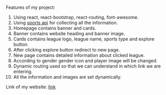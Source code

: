 Features of my project:

1. Using react, react-bootstrap, react-routing, font-awesome.
2. Using [sports api](https://www.thesportsdb.com/api.php) for collecting all the information.
3. Homepage contains banner and cards.
4. Banner contains website heading and banner image.
5. Cards contains league logo, league name, sports type and explore button.
6. After clicking explore button redirect to new page.
7. New page contains detailed information about clicked league.
8. According to gender gender icon and player image will be changed.
9. Dynamic routing used so that we can understand in which link we are entering.
10. All the information and images are set dynamically.


Link of my website: [link](https://stupefied-swanson-e05f72.netlify.app/)